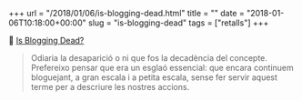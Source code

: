 +++
url = "/2018/01/06/is-blogging-dead.html"
title = ""
date = "2018-01-06T10:18:00+00:00"
slug = "is-blogging-dead"
tags = ["retalls"]
+++

📎 [Is Blogging Dead?](https://tedium.co/2018/01/01/is-blogging-dead-2018/)

> Odiaria la desaparició o ni que fos la decadència del concepte. Prefereixo pensar que era un esglaó essencial: que encara continuem bloguejant, a gran escala i a petita escala, sense fer servir aquest terme per a descriure les nostres accions.

